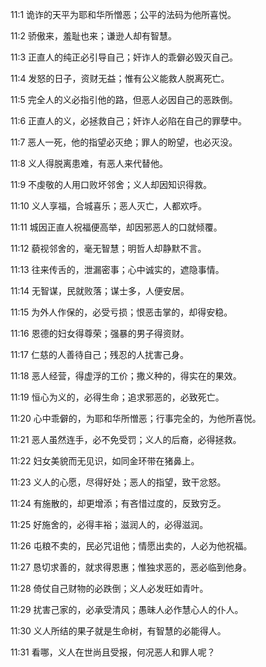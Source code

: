 <a id="1"></a>11:1  诡诈的天平为耶和华所憎恶；公平的法码为他所喜悦。  

<a id="2"></a>11:2  骄傲来，羞耻也来；谦逊人却有智慧。  

<a id="3"></a>11:3  正直人的纯正必引导自己；奸诈人的乖僻必毁灭自己。  

<a id="4"></a>11:4  发怒的日子，资财无益；惟有公义能救人脱离死亡。  

<a id="5"></a>11:5  完全人的义必指引他的路，但恶人必因自己的恶跌倒。  

<a id="6"></a>11:6  正直人的义，必拯救自己；奸诈人必陷在自己的罪孽中。  

<a id="7"></a>11:7  恶人一死，他的指望必灭绝；罪人的盼望，也必灭没。  

<a id="8"></a>11:8  义人得脱离患难，有恶人来代替他。  

<a id="9"></a>11:9  不虔敬的人用口败坏邻舍；义人却因知识得救。  

<a id="10"></a>11:10  义人享福，合城喜乐；恶人灭亡，人都欢呼。  

<a id="11"></a>11:11  城因正直人祝福便高举，却因邪恶人的口就倾覆。  

<a id="12"></a>11:12  藐视邻舍的，毫无智慧；明哲人却静默不言。  

<a id="13"></a>11:13  往来传舌的，泄漏密事；心中诚实的，遮隐事情。  

<a id="14"></a>11:14  无智谋，民就败落；谋士多，人便安居。  

<a id="15"></a>11:15  为外人作保的，必受亏损；恨恶击掌的，却得安稳。  

<a id="16"></a>11:16  恩德的妇女得尊荣；强暴的男子得资财。  

<a id="17"></a>11:17  仁慈的人善待自己；残忍的人扰害己身。  

<a id="18"></a>11:18  恶人经营，得虚浮的工价；撒义种的，得实在的果效。  

<a id="19"></a>11:19  恒心为义的，必得生命；追求邪恶的，必致死亡。  

<a id="20"></a>11:20  心中乖僻的，为耶和华所憎恶；行事完全的，为他所喜悦。  

<a id="21"></a>11:21  恶人虽然连手，必不免受罚；义人的后裔，必得拯救。  

<a id="22"></a>11:22  妇女美貌而无见识，如同金环带在猪鼻上。  

<a id="23"></a>11:23  义人的心愿，尽得好处；恶人的指望，致干忿怒。  

<a id="24"></a>11:24  有施散的，却更增添；有吝惜过度的，反致穷乏。  

<a id="25"></a>11:25  好施舍的，必得丰裕；滋润人的，必得滋润。  

<a id="26"></a>11:26  屯粮不卖的，民必咒诅他；情愿出卖的，人必为他祝福。  

<a id="27"></a>11:27  恳切求善的，就求得恩惠；惟独求恶的，恶必临到他身。  

<a id="28"></a>11:28  倚仗自己财物的必跌倒；义人必发旺如青叶。  

<a id="29"></a>11:29  扰害己家的，必承受清风；愚昧人必作慧心人的仆人。  

<a id="30"></a>11:30  义人所结的果子就是生命树，有智慧的必能得人。  

<a id="31"></a>11:31  看哪，义人在世尚且受报，何况恶人和罪人呢？  

